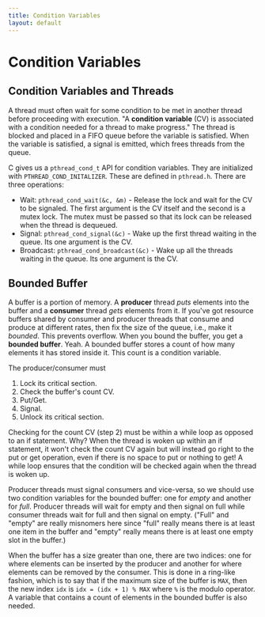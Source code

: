 ```yaml
---
title: Condition Variables
layout: default
---
```


# Condition Variables

## Condition Variables and Threads

A thread must often wait for some condition to be met in another thread before proceeding with execution. "A **condition variable** (CV) is associated with a condition needed for a thread to make progress." The thread is blocked and placed in a FIFO queue before the variable is satisfied. When the variable is satisfied, a signal is emitted, which frees threads from the queue.

C gives us a `pthread_cond_t` API for condition variables. They are initialized with `PTHREAD_COND_INITALIZER`. These are defined in `pthread.h`. There are three operations:

- Wait: `pthread_cond_wait(&c, &m)` -  Release the lock and wait for the CV to be signaled. The first argument is the CV itself and the second is a mutex lock. The mutex must be passed so that its lock can be released when the thread is dequeued.
- Signal: `pthread_cond_signal(&c)` - Wake up the first thread waiting in the queue. Its one argument is the CV.
- Broadcast: `pthread_cond_broadcast(&c)` - Wake up all the threads waiting in the queue. Its one argument is the CV.

## Bounded Buffer

A buffer is a portion of memory. A **producer** thread *puts* elements into the buffer and a **consumer** thread *gets* elements from it. If you've got resource buffers shared by consumer and producer threads that consume and produce at different rates, then fix the size of the queue, i.e., make it *bounded*. This prevents overflow. When you bound the buffer, you get a **bounded buffer**. Yeah. A bounded buffer stores a count of how many elements it has stored inside it. This count is a condition variable.

The producer/consumer must

1. Lock its critical section.
2. Check the buffer's count CV.
3. Put/Get.
4. Signal.
5. Unlock its critical section.

Checking for the count CV (step 2) must be within a while loop as opposed to an if statement. Why? When the thread is woken up within an if statement, it won't check the count CV again but will instead go right to the put or get operation, even if there is no space to put or nothing to get! A while loop ensures that the condition will be checked again when the thread is woken up.

Producer threads must signal consumers and vice-versa, so we should use two condition variables for the bounded buffer: one for *empty* and another for *full*. Producer threads will wait for empty and then signal on full while consumer threads wait for full and then signal on empty. ("Full" and "empty" are really misnomers here since "full" really means there is at least one item in the buffer and "empty" really means there is at least one empty slot in the buffer.)

When the buffer has a size greater than one, there are two indices: one for where elements can be inserted by the producer and another for where elements can be removed by the consumer. This is done in a ring-like fashion, which is to say that if the maximum size of the buffer is `MAX`, then the new index `idx` is `idx = (idx + 1) % MAX` where `%` is the modulo operator. A variable that contains a count of elements in the bounded buffer is also needed.
